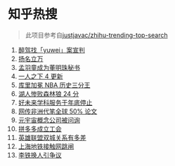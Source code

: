 # 知乎热搜

> 此项目参考自[justjavac/zhihu-trending-top-search](https://github.com/justjavac/zhihu-trending-top-search/blob/main/utils.ts)

<!-- BEGIN -->
  <!-- 最后更新时间:Sat Nov 13 2021 07:10:44 GMT+0000 (Coordinated Universal Time) -->
  1. [醉驾找「yuwei」案宣判](https://www.zhihu.com/search?q=yuwei)
1. [扬名立万](https://www.zhihu.com/search?q=扬名立万)
1. [孟羽童成为董明珠秘书](https://www.zhihu.com/search?q=孟羽童)
1. [一人之下 4 更新](https://www.zhihu.com/search?q=一人之下4)
1. [库里加冕 NBA 历史三分王](https://www.zhihu.com/search?q=库里)
1. [湖人惨败森林狼 24 分](https://www.zhihu.com/search?q=湖人)
1. [好未来学科服务于年底停止](https://www.zhihu.com/search?q=好未来)
1. [网传非洲代笔全球 50% 论文](https://www.zhihu.com/search?q=非洲代笔)
1. [元宇宙概念公司被问询](https://www.zhihu.com/search?q=元宇宙)
1. [拼多多成立工会](https://www.zhihu.com/search?q=拼多多)
1. [英雄联盟双城关系有多差](https://www.zhihu.com/search?q=英雄联盟双城之战)
1. [上海地铁接触网跳闸](https://www.zhihu.com/search?q=上海地铁)
1. [李铁换人引争议](https://www.zhihu.com/search?q=李铁)
  <!-- END -->